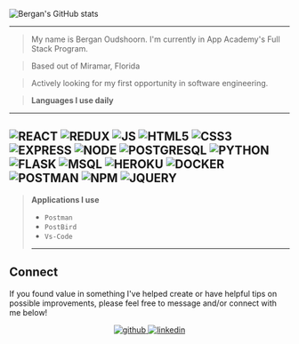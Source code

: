 ![Bergan's GitHub stats](https://github-readme-stats.vercel.app/api?username=Bergan404&show_icons=true&theme=tokyonight)


-----------------
>My name is Bergan Oudshoorn. I'm currently in App Academy's Full Stack Program.

> Based out of Miramar, Florida

> Actively looking for my first opportunity in software engineering.

>**Languages I use daily**
-----------------------------
![REACT](https://img.shields.io/badge/React-20232A?style=for-the-badge&logo=react&logoColor=61DAFB) ![REDUX](https://img.shields.io/badge/Redux-593D88?style=for-the-badge&logo=redux&logoColor=white) ![JS](https://img.shields.io/badge/JavaScript-323330?style=for-the-badge&logo=javascript&logoColor=F7DF1E) ![HTML5](https://img.shields.io/badge/HTML5-E34F26?style=for-the-badge&logo=html5&logoColor=white) ![CSS3](https://img.shields.io/badge/CSS3-1572B6?style=for-the-badge&logo=css3&logoColor=white)
![EXPRESS](	https://img.shields.io/badge/Express.js-404D59?style=for-the-badge&logo=express&logoColor=white) ![NODE](https://img.shields.io/badge/Node.js-43853D?style=for-the-badge&logo=node.js&logoColor=white) ![POSTGRESQL](https://img.shields.io/badge/PostgreSQL-316192?style=for-the-badge&logo=postgresql&logoColor=white) ![PYTHON](https://img.shields.io/badge/Python-3776AB?style=for-the-badge&logo=python&logoColor=white) ![FLASK](https://img.shields.io/badge/Flask-000000?style=for-the-badge&logo=flask&logoColor=white) ![MSQL](https://img.shields.io/badge/MySQL-00000F?style=for-the-badge&logo=mysql&logoColor=white) ![HEROKU](https://img.shields.io/badge/Heroku-430098?style=for-the-badge&logo=heroku&logoColor=white) ![DOCKER](https://img.shields.io/badge/SAP-0FAAFF?style=for-the-badge&logo=sap&logoColor=white) ![POSTMAN](https://img.shields.io/badge/Git-F05032?style=for-the-badge&logo=git&logoColor=white) ![NPM](https://img.shields.io/badge/npm-CB3837?style=for-the-badge&logo=npm&logoColor=white) ![JQUERY](https://img.shields.io/badge/jQuery-0769AD?style=for-the-badge&logo=jquery&logoColor=white)
-------------------------------------------------------------------
>**Applications I use**
> - `Postman`
> - `PostBird`
> - `Vs-Code`
> ---------------------
## Connect 
If you found value in something I've helped create or have helpful tips on possible improvements, please feel free to message and/or connect with me below!
<br/> 
<div align="center">
<a href="https://github.com/Bergan404" target="_blank">
<img src=https://img.shields.io/badge/github-%2324292e.svg?&style=for-the-badge&logo=github&logoColor=white alt=github style="margin-bottom: 5px;" />
</a>
<a href="https://www.linkedin.com/in/bergan-oudshoorn-2475331a6/" target="_blank">
<img src=https://img.shields.io/badge/linkedin-%231E77B5.svg?&style=for-the-badge&logo=linkedin&logoColor=white alt=linkedin style="margin-bottom: 5px;" />
</a>
</div>  
